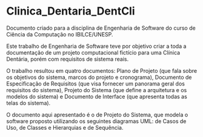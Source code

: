 # Clinica_Dentaria_DentCli
Documento criado para a disciplina de Engenharia de Software do curso de Ciência da Computação no IBILCE/UNESP.

Este trabalho de Engenharia de Software teve por objetivo criar a toda a documentação de um projeto computacional fictício para uma Clínica Dentária, porém com requisitos de sistema reais. 

O trabalho resultou em quatro documentos: Plano de Projeto (que fala sobre os objetivos do sistema, marcos do projeto e cronograma), Documento de Especificação de Requisitos (que visa fornecer um panorama geral dos requisitos do sistema), Projeto do Sistema (que define a arquitetura e os modelos do sistema) e Documento de Interface (que apresenta todas as telas do sistema).

O documento aqui apresentado é o de Projeto do Sistema, que modela o software proposto utilizando os seguintes diagramas UML: de Casos de Uso, de Classes e Hierarquias e de Sequência.


